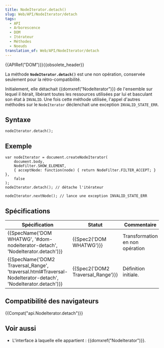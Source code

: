 ```yaml
---
title: NodeIterator.detach()
slug: Web/API/NodeIterator/detach
tags:
  - API
  - Arborescence
  - DOM
  - Itérateur
  - Méthodes
  - Noeuds
translation_of: Web/API/NodeIterator/detach
---
```

{{APIRef("DOM")}}{{obsolete_header}}

La méthode **`NodeIterator.detach()`** est une non opération, conservée seulement pour la rétro-compatibilité.

Initialement, elle détachait {{domxref("NodeIterator")}} de l'ensemble sur lequel il itérait, libérant toutes les ressources utilisées par lui et basculant son état à `INVALID`. Une fois cette méthode utilisée, l'appel d'autres méthodes sur le `NodeIterator` déclenchait une exception `INVALID_STATE_ERR`.

## Syntaxe

    nodeIterator.detach();

## Exemple

    var nodeIterator = document.createNodeIterator(
        document.body,
        NodeFilter.SHOW_ELEMENT,
        { acceptNode: function(node) { return NodeFilter.FILTER_ACCEPT; } },
        false
    );
    nodeIterator.detach(); // détache l'itérateur

    nodeIterator.nextNode(); // lance une exception INVALID_STATE_ERR

## Spécifications

| Spécification                                                                                                                                    | Statut                                       | Commentaire                     |
| ------------------------------------------------------------------------------------------------------------------------------------------------ | -------------------------------------------- | ------------------------------- |
| {{SpecName('DOM WHATWG', '#dom-nodeiterator-detach', 'NodeIterator.detach')}}                                         | {{Spec2('DOM WHATWG')}}             | Transformation en non opération |
| {{SpecName('DOM2 Traversal_Range', 'traversal.html#Traversal-NodeIterator-detach', 'NodeIterator.detach')}} | {{Spec2('DOM2 Traversal_Range')}} | Définition initiale.            |

## Compatibilité des navigateurs

{{Compat("api.NodeIterator.detach")}}

## Voir aussi

- L'interface à laquelle elle appartient : {{domxref("NodeIterator")}}.
